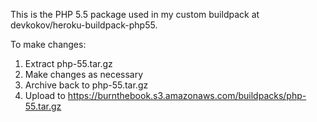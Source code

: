 This is the PHP 5.5 package used in my custom buildpack at devkokov/heroku-buildpack-php55.

To make changes:

1. Extract php-55.tar.gz
2. Make changes as necessary
3. Archive back to php-55.tar.gz
4. Upload to https://burnthebook.s3.amazonaws.com/buildpacks/php-55.tar.gz